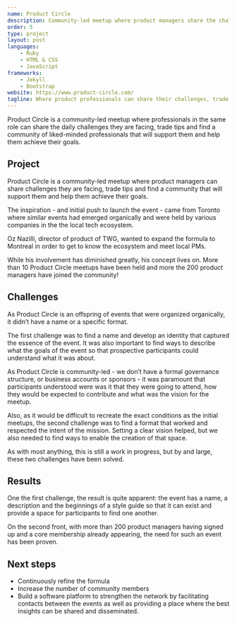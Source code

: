 ```yaml
---
name: Product Circle
description: Community-led meetup where product managers share the challenges they are facing, trade tips, and find a community that will support them and help them achieve their goals.  
order: 5
type: project
layout: post
languages: 
    - Ruby
    - HTML & CSS
    - JavaScript
frameworks:
    - Jekyll
    - Bootstrap
website: https://www.product-circle.com/
tagline: Where product professionals can share their challenges, trade tips and grow
---
```


Product Circle is a community-led meetup where professionals in the same role can share the daily challenges they are facing, trade tips and find a community of liked-minded professionals that will support them and help them achieve their goals. 


## Project
Product Circle is a community-led meetup where product managers can share challenges they are facing, trade tips and find a community that will support them and help them achieve their goals. 

The inspiration - and initial push to launch the event - came from Toronto where similar events had emerged organically and were held by various companies in the the local tech ecosystem. 

Oz Nazilli, director of product of TWG, wanted to expand the formula to Montreal in order to get to know the ecosystem and meet local PMs. 

While his involvement has diminished greatly, his concept lives on. More than 10 Product Circle meetups have been held and more the 200 product managers have joined the community! 

## Challenges
As Product Circle is an offspring of events that were organized organically, it didn’t have a name or a specific format. 

The first challenge was to find a name and develop an identity that captured the essence of the event. It was also important to find ways to describe what the goals of the event so that prospective participants could understand what it was about. 

As Product Circle is community-led - we don’t have a formal governance structure, or business accounts or sponsors - it was paramount that participants understood were was it that they were going to attend, how they would be expected to contribute and what was the vision for the meetup. 

Also, as it would be difficult to recreate the exact conditions as the initial meetups, the second challenge was to find a format that worked and respected the intent of the mission. Setting a clear vision helped, but we also needed to find ways to enable the creation of that space. 

As with most anything, this is still a work in progress, but by and large, these two challenges have been solved. 

## Results
One the first challenge, the result is quite apparent: the event has a name, a description and the beginnings of a style guide so that it can exist and provide a space for participants to find one another. 

On the second front, with more than 200 product managers having signed up and a core membership already appearing, the need for such an event has been proven. 

## Next steps
* Continuously refine the formula
* Increase the number of community members
* Build a software platform to strengthen the network by facilitating contacts between the events as well as providing a place where the best insights can be shared and disseminated.  
